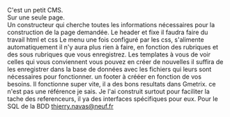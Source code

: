 C'est un petit CMS.<br>
Sur une seule page.<br>
Un constructeur qui cherche toutes les informations nécessaires pour la construction de la page demandée.
Le header et fixe il faudra faire du travail html et css
Le menu une fois configuré par les css, s'alimente automatiquement il n'y aura plus rien à faire, en fonction des rubriques
et des sous rubriques que vous enregistrez.
Les templates à vous de voir celles qui vous conviennent
vous pouvez en créer de nouvelles il suffira de les enregistrer dans la base de données avec les fichiers
qui leurs sont nécessaires pour fonctionner.
un footer à crééer en fonction de vos besoins.
Il fonctionne super vite, il a des bons resultats dans Gmetrix. ce n'est pas une référence je sais.
Je l'ai construit surtout pour faciliter la tache des referenceurs,
il ya des interfaces spécifiques pour eux.
Pour le SQL de la BDD thierry.navas@neuf.fr
